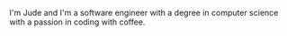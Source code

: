 I'm Jude and I'm a software engineer with a degree in computer science with a passion in coding with coffee.
